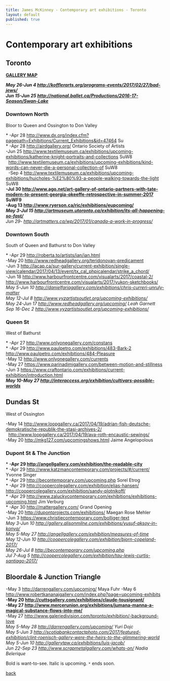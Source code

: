 ```yaml
---
title: James McKinney - Contemporary art exhibitions - Toronto
layout: default
published: true
---
```


# Contemporary art exhibitions

## Toronto

**[GALLERY MAP](https://www.google.com/maps/d/u/0/edit?mid=1sMiga7vQsqWdqEVQCqHsxjX2jeU)**

_**May 26-Jun 4 <http://kofflerarts.org/programs-events/2017/02/27/bad-jews/>**_  
_**Jun 15-Jun 25 <http://national.ballet.ca/Productions/2016-17-Season/Swan-Lake>**_  

### Downtown North

Bloor to Queen and Ossington to Don Valley

\* -Apr 28 <http://www.dx.org/index.cfm?pagepath=Exhibitions/Current_Exhibitions&id=47464> Su  
\* -Apr 28 <http://airdgallery.org/> Ontario Society of Artists  
-Jun 25 <http://www.textilemuseum.ca/exhibitions/upcoming-exhibitions/katherine-knight-portraits-and-collections> SuW8  
  <http://www.textilemuseum.ca/exhibitions/upcoming-exhibitions/kind-words-can-never-die-a-personal-collection-of> SuW8  
  -Sep 4 <http://www.textilemuseum.ca/exhibitions/upcoming-exhibitions/huicholes-%E2%80%93-a-people-walking-towards-the-light> SuW8  
**-Jul 30 <http://www.ago.net/art-gallery-of-ontario-partners-with-tate-modern-to-present-georgia-okeeffe-retrospective-in-summer-2017> SuWF9**  
**-Aug 13 <http://www.ryerson.ca/ric/exhibitions/eupcoming/>**  
_**May 3-Jul 15 <http://artmuseum.utoronto.ca/exhibition/its-all-happening-so-fast/>**_  
_Jun 29- <http://artmatters.ca/wp/2017/01/canada-a-work-in-progress/>_  

### Downtown South

South of Queen and Bathurst to Don Valley

\* -Apr 29 <http://roberta.to/artists/ian/ian.html>  
-May 20 <http://www.redheadgallery.org/teridonovan-predicament>  
-Jun 3 <http://lacap.ca/sur-gallery/current-exhibition/single-view/calendar/2017/04/13/event/tx_cal_phpicalendar/strike_a_chord/>  
-Jun 18 <http://www.harbourfrontcentre.com/visualarts/2017/coastal-2/> <http://www.harbourfrontcentre.com/visualarts/2017/yukon-sketchbooks/>  
_May 5-Jun 10 <http://danielfariagallery.com/exhibitions/chris-curreri-unruly-matter>_  
_May 12-Jul 8 <http://www.yyzartistsoutlet.org/upcoming-exhibitions/>_  
_May 24-Jun 17 <http://www.redheadgallery.org/upcoming/> Leah Garnett_  
_Sep 16-Dec 2 <http://www.yyzartistsoutlet.org/upcoming-exhibitions/>_  

### Queen St

West of Bathurst

\* -Apr 27 <http://www.onlyonegallery.com/constans>  
\* -Apr 29 <http://www.paulpetro.com/exhibitions/483-Bark-2> <http://www.paulpetro.com/exhibitions/484-Pleasure>  
-May 12 <http://www.onlyonegallery.com/currents>  
-May 27 <https://www.parinadimigallery.com/between-motion-and-stillness>  
-Jun 3 <https://www.craftontario.com/exhibitions/current-exhibition/introduction.html>  
_**May 10-May 27 <http://interaccess.org/exhibition/cultivars-possible-worlds>**_  

## Dundas St

West of Ossington

-May 14 <http://www.loopgallery.ca/2017/04/19/adrian-fish-deutsche-demokratische-republik-the-stasi-archives-2/>  
  <http://www.loopgallery.ca/2017/04/19/ava-roth-encaustic-sewings/>  
-May 20 <http://mkg127.com/upcomingshows.html> Jaime Angelopolous

### Dupont St & The Junction

\* **-Apr 29 <http://angellgallery.com/exhibition/the-readable-city>**  
\* -Apr 29 <http://www.katzmancontemporary.com/projects/#/current/> Yvonne Singer  
\* -Apr 29 <http://becontemporary.com/upcoming.php> Sorel Etrog  
\* -Apr 29 <http://coopercolegallery.com/exhibition/elias-hansen/> <http://coopercolegallery.com/exhibition/sandy-plotnikoff/>  
\* -Apr 29 <http://www.zaluckycontemporary.com/exhibitions/exhibitions-upcoming.html> Jim Verburg  
\* -Apr 30 <http://mattergallery.com/> Grand Opening  
-May 20 <http://dupontprojects.com/exhibitions/> Maegan Rose Mehler  
-Jun 3 <https://www.christiecontemporary.com/bolliger-text>  
_May 3-Jun 10 <http://gallery.alisonmilne.com/exhibitions/yusuf-aksoy-in-konya/>_  
_May 5-May 27 <http://angellgallery.com/exhibition/measures-of-time>_  
_May 12-Jun 10 <http://coopercolegallery.com/exhibition/bjorn-copeland-2017/>_  
_May 26-Jul 8 <http://becontemporary.com/upcoming.php>_  
_Jul 7-Aug 5 <http://coopercolegallery.com/exhibition/tau-lewis-curtis-santiago-2017/>_  

## Bloordale & Junction Triangle

-May 3 <http://darrengallery.com/upcoming/> Maya Fuhr
-May 6 <http://www.robertkananajgallery.com/index.php?page=upcoming-exhibits>  
**-May 20 <http://cuttsgallery.com/exhibitions/claude-tousignant/>**  
**-May 27 <http://www.mercerunion.org/exhibitions/jumana-manna-a-magical-substance-flows-into-me/>**  
-May 27 <http://www.galeriedivision.com/toronto/exhibition/-background-love>  
_May 5-May 28 <http://darrengallery.com/upcoming/> Yuri Dojc_  
_May 5-Jun 3 <http://scotiabankcontactphoto.com/2017/featured-exhibition/clint-roenisch-gallery-were-the-heirs-to-the-glimmering-world>_  
_May 5-Jun 10 <http://gallerytpw.ca/exhibitions/luis-jacob/>_  
_Jun 22-Sep 23 <http://www.scrapmetalgallery.com/whats-on/> Nadia Belerique_  

<div class="alert alert-info" role="alert"><span class="glyphicon glyphicon-info-sign" aria-hidden="true"></span> Bold is want-to-see. Italic is upcoming. <code>*</code> ends soon.</div>

[back](/)
